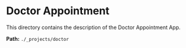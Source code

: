 # Doctor Appointment

This directory contains the description of the Doctor Appointment App.

**Path:** `./_projects/doctor`